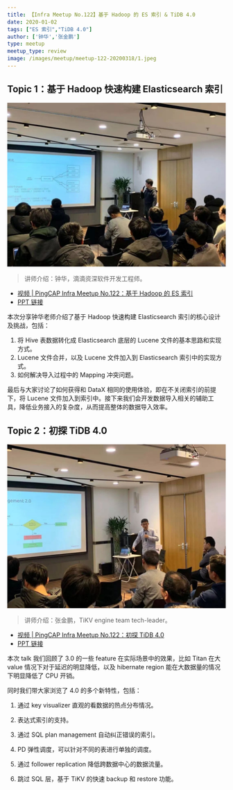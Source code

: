 ```yaml
---
title: 【Infra Meetup No.122】基于 Hadoop 的 ES 索引 & TiDB 4.0
date: 2020-01-02
tags: ["ES 索引","TiDB 4.0"]
author: ['钟华','张金鹏']
type: meetup
meetup_type: review
image: /images/meetup/meetup-122-20200318/1.jpeg
---
```


## Topic 1：基于 Hadoop 快速构建 Elasticsearch 索引

![钟华](media/meetup-122-20200102/1.jpeg)

>讲师介绍：钟华，滴滴资深软件开发工程师。

+ [视频 | PingCAP Infra Meetup No.122：基于 Hadoop 的 ES 索引 ](https://www.bilibili.com/video/av81893335?p=1)
+ [PPT 链接](https://github.com/pingcap/presentations/blob/master/Infra-Meetup/Infra-Meetup-122-%E9%92%9F%E5%8D%8E-%E5%9F%BA%E4%BA%8E%20Hadoop%20%E5%BF%AB%E9%80%9F%E6%9E%84%E5%BB%BA%20Elasticsearch%20%E7%B4%A2%E5%BC%95.pdf)

本次分享钟华老师介绍了基于 Hadoop 快速构建 Elasticsearch 索引的核心设计及挑战，包括：

1. 将 Hive 表数据转化成 Elasticsearch 底层的 Lucene 文件的基本思路和实现方式。
2. Lucene 文件合并，以及 Lucene 文件加入到 Elasticsearch 索引中的实现方式。
3. 如何解决导入过程中的 Mapping 冲突问题。

最后与大家讨论了如何获得和 DataX 相同的使用体验，即在不关闭索引的前提下，将 Lucene 文件加入到索引中。接下来我们会开发数据导入相关的辅助工具，降低业务接入的复杂度，从而提高整体的数据导入效率。

## Topic 2：初探 TiDB 4.0

![张金鹏](media/meetup-122-20200102/2.jpeg)

>讲师介绍：张金鹏，TiKV engine team tech-leader。

+ [视频 | PingCAP Infra Meetup No.122：初探 TiDB 4.0](https://www.bilibili.com/video/av81893335?p=2)
+ [PPT 链接](https://github.com/pingcap/presentations/blob/master/Infra-Meetup/Infra-Meetup-122-%E5%BC%A0%E9%87%91%E9%B9%8F-%E5%88%9D%E6%8E%A2%20TiDB%204.0.pdf)

本次 talk 我们回顾了 3.0 的一些 feature 在实际场景中的效果，比如 Titan 在大 value 情况下对于延迟的明显降低，以及 hibernate region 能在大数据量的情况下明显降低了 CPU 开销。

同时我们带大家浏览了 4.0 的多个新特性，包括：

1. 通过 key visualizer 直观的看数据的热点分布情况。

2. 表达式索引的支持。

3. 通过 SQL plan management 自动纠正错误的索引。

4. PD 弹性调度，可以针对不同的表进行单独的调度。

5. 通过 follower replication 降低跨数据中心的数据流量。

6. 跳过 SQL 层，基于 TiKV 的快速 backup 和 restore 功能。